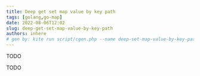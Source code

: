 ```yaml
---
title: Deep get set map value by key path
tags: [golang,go-map]
date: 2022-08-06T12:02
slug: deep-get-set-map-value-by-key-path
authors: inhere
# gen by: kite run script/cgen.php --name deep-set-map-value-by-key-path -d --tags golang,go-map
---
```


TODO

<!--truncate-->

TODO

